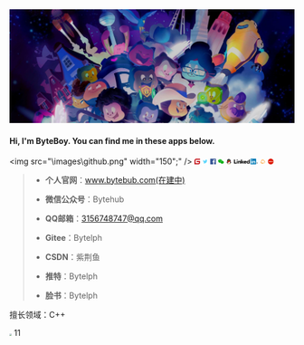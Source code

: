 <img src="images\133268513-5bfe2f93-4402-42c9-a403-81c9e86934b6.jpeg" style="zoom: 50%;" />

#### Hi, I'm ByteBoy. You can find me in these apps below.

<img src="\images\github.png" width="150";" /> <img src="\images\gitee.png" style="zoom:5%;" />    <img src=".\images\推特 twitter.png" style="zoom:5%;" />  <img src=".\images\facebook.png" style="zoom:5%;" />  <img src=".\images\WeChat-logo.png" style="zoom:5%;" />  <img src=".\images\QQ.png" style="zoom:5%;" />  <img src="images\Linked In.png" style="zoom:5%;" />  <img src="\images\微信公众号.png" style="zoom:5%;" />  <img src="\images\CSDN.png" style="zoom:5%;" />  



> - **个人官网**：www.bytebub.com(在建中)
>
> - **微信公众号**：Bytehub
> - **QQ邮箱**：3156748747@qq.com
> - **Gitee**：Bytelph
> - **CSDN**：紫荆鱼
> - **推特**：Bytelph
> - **脸书**：Bytelph
>



擅长领域：C++

<img src="D:\mydesk\GitHub\Bytelph\images\cpp.png" style="zoom:25%;" /> 11 

